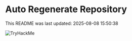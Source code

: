 # Auto Regenerate Repository

This README was last updated: 2025-08-08 15:50:38

 ![TryHackMe](https://tryhackme.com/badge/533634)